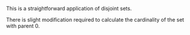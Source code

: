 This is a straightforward application of disjoint sets.

There is slight modification required to calculate the cardinality of the set with parent 0.
